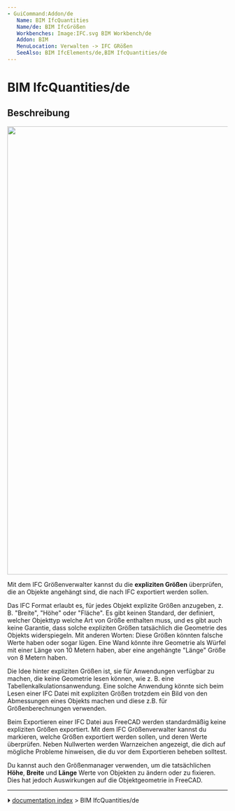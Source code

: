 ```yaml
---
- GuiCommand:Addon/de
   Name: BIM IfcQuantities
   Name/de: BIM IfcGrößen
   Workbenches: Image:IFC.svg BIM Workbench/de
   Addon: BIM
   MenuLocation: Verwalten -> IFC GRößen
   SeeAlso: BIM IfcElements/de,BIM IfcQuantities/de
---
```


# BIM IfcQuantities/de

## Beschreibung

<img alt="" src=images/BIM_ifcquantities_screenshot.png  style="width:1024px;">

Mit dem IFC Größenverwalter kannst du die **expliziten Größen** überprüfen, die an Objekte angehängt sind, die nach IFC exportiert werden sollen.

Das IFC Format erlaubt es, für jedes Objekt explizite Größen anzugeben, z. B. \"Breite\", \"Höhe\" oder \"Fläche\". Es gibt keinen Standard, der definiert, welcher Objekttyp welche Art von Größe enthalten muss, und es gibt auch keine Garantie, dass solche expliziten Größen tatsächlich die Geometrie des Objekts widerspiegeln. Mit anderen Worten: Diese Größen könnten falsche Werte haben oder sogar lügen. Eine Wand könnte ihre Geometrie als Würfel mit einer Länge von 10 Metern haben, aber eine angehängte \"Länge\" Größe von 8 Metern haben.

Die Idee hinter expliziten Größen ist, sie für Anwendungen verfügbar zu machen, die keine Geometrie lesen können, wie z. B. eine Tabellenkalkulationsanwendung. Eine solche Anwendung könnte sich beim Lesen einer IFC Datei mit expliziten Größen trotzdem ein Bild von den Abmessungen eines Objekts machen und diese z.B. für Größenberechnungen verwenden.

Beim Exportieren einer IFC Datei aus FreeCAD werden standardmäßig keine expliziten Größen exportiert. Mit dem IFC Größenverwalter kannst du markieren, welche Größen exportiert werden sollen, und deren Werte überprüfen. Neben Nullwerten werden Warnzeichen angezeigt, die dich auf mögliche Probleme hinweisen, die du vor dem Exportieren beheben solltest.

Du kannst auch den Größenmanager verwenden, um die tatsächlichen **Höhe**, **Breite** und **Länge** Werte von Objekten zu ändern oder zu fixieren. Dies hat jedoch Auswirkungen auf die Objektgeometrie in FreeCAD.



---
⏵ [documentation index](../README.md) > BIM IfcQuantities/de
